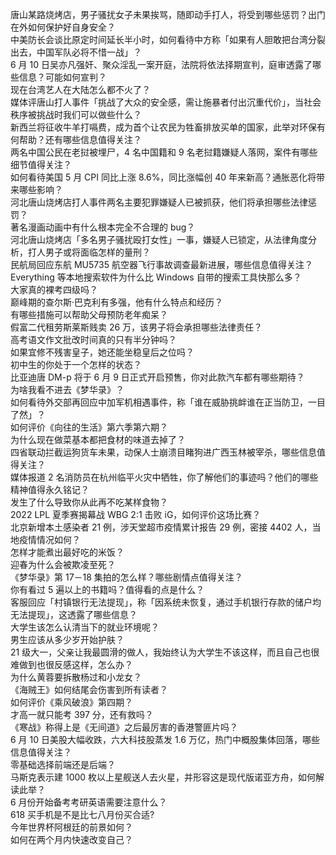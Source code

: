 唐山某路烧烤店，男子骚扰女子未果挨骂，随即动手打人，将受到哪些惩罚？出门在外如何保护好自身安全？  
中美防长会谈比原定时间延长半小时，如何看待中方称「如果有人胆敢把台湾分裂出去，中国军队必将不惜一战」？  
6 月 10 日吴亦凡强奸、聚众淫乱一案开庭，法院将依法择期宣判，庭审透露了哪些信息？可能如何宣判？  
现在台湾艺人在大陆怎么都不火了？  
媒体评唐山打人事件「挑战了大众的安全感，需让施暴者付出沉重代价」，当社会秩序被挑战时我们可以做些什么？  
新西兰将征收牛羊打嗝费，成为首个让农民为牲畜排放买单的国家，此举对环保有何帮助？还有哪些信息值得关注？  
两名中国公民在老挝被埋尸，4 名中国籍和 9 名老挝籍嫌疑人落网，案件有哪些细节值得关注？  
如何看待美国 5 月 CPI 同比上涨 8.6%，同比涨幅创 40 年来新高？通胀恶化将带来哪些影响？  
河北唐山烧烤店打人事件两名主要犯罪嫌疑人已被抓获，他们将承担哪些法律惩罚？  
著名漫画动画中有什么根本完全不合理的 bug？  
河北唐山烧烤店「多名男子骚扰殴打女性」一事，嫌疑人已锁定，从法律角度分析，打人男子或将面临怎样的量刑？  
民航局回应东航 MU5735 航空器飞行事故调查最新进展，哪些信息值得关注？  
Everything 等本地搜索软件为什么比 Windows 自带的搜索工具快那么多？  
大家真的裸考四级吗？  
巅峰期的查尔斯·巴克利有多强，他有什么特点和经历？  
有哪些措施可以帮助父母预防老年痴呆？  
假富二代租劳斯莱斯贱卖 26 万，该男子将会承担哪些法律责任？  
高考语文作文批改时间真的只有半分钟吗？  
如果宜修不残害皇子，她还能坐稳皇后之位吗？  
初中生的你处于一个怎样的状态？  
比亚迪唐 DM-p 将于 6 月 9 日正式开启预售，你对此款汽车都有哪些期待？  
为啥我看不进去《梦华录》？  
如何看待外交部再回应中加军机相遇事件，称「谁在威胁挑衅谁在正当防卫，一目了然」？  
如何评价《向往的生活》第六季第六期？  
为什么现在做菜基本都把食材的味道去掉了？  
四省联动拦截运狗货车未果，动保人士崩溃目睹狗进广西玉林被宰杀，哪些信息值得关注？  
媒体报道 2 名消防员在杭州临平火灾中牺牲，你了解他们的事迹吗？他们的哪些精神值得永久铭记？  
发生了什么导致你从此再不吃某样食物？  
2022 LPL 夏季赛揭幕战 WBG 2:1 击败 iG，如何评价这场比赛？  
北京新增本土感染者 21 例，涉天堂超市疫情累计报告 29 例，密接 4402 人，当地疫情情况如何？  
怎样才能煮出最好吃的米饭？  
迎春为什么会被欺凌至死？  
《梦华录》第 17－18 集拍的怎么样？哪些剧情点值得关注？  
你有看过 5 遍以上的书籍吗？值得看的点是什么？  
客服回应「村镇银行无法提现」，称「因系统未恢复，通过手机银行存款的储户均无法提现」，这透露了哪些信息？  
大学生该怎么认清当下的就业环境呢？  
男生应该从多少岁开始护肤？  
21 级大一，父亲让我最圆滑的做人，我始终认为大学生不该这样，而且自己也很难做到也很反感这样，怎么办？  
为什么黄蓉要拆散杨过和小龙女？  
《海贼王》如何结尾会伤害到所有读者？  
如何评价《乘风破浪》第四期？  
才高一就只能考 397 分，还有救吗？  
《寒战》称得上是《无间道》之后最厉害的香港警匪片吗？  
6 月 10 日美股大幅收跌，六大科技股蒸发 1.6 万亿，热门中概股集体回落，哪些信息值得关注？  
零基础选择前端还是后端？  
马斯克表示建 1000 枚以上星舰送人去火星，并形容这是现代版诺亚方舟，如何解读此举？  
6 月份开始备考考研英语需要注意什么？  
618 买手机是不是比七八月份买合适?  
今年世界杯阿根廷的前景如何？  
如何在两个月内快速改变自己？  

